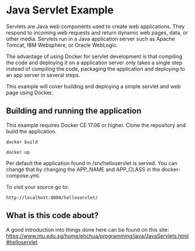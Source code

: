 # Java Servlet Example

Servlets are Java web components used to create web applications. They respond to incoming web requests and return dynamic web pages, data, or other media. Servlets run in a Java application server such as Apache Tomcat, IBM Websphere, or Oracle WebLogic.

The advantage of using Docker for servlet development is that compiling the code and deploying it on a application server only takes a single step instead of compiling the code, packaging the application and deploying to an app server in several steps.

This example will cover building and deploying a simple servlet and web page using Docker.

## Building and running the application

This example requires Docker CE 17.06 or higher. Clone the repository and build the application.

```
docker build
```

```
docker up
```

Per default the application found in /srv/helloservlet is served. You can change that by changing the APP_NAME and APP_CLASS in the docker-compose.yml.

To visit your source go to:
```
http://localhost:8080/helloservlet/
```




## What is this code about?

A good introduction into things done here can be found on this site:
https://www.ntu.edu.sg/home/ehchua/programming/java/JavaServlets.html#helloservlet